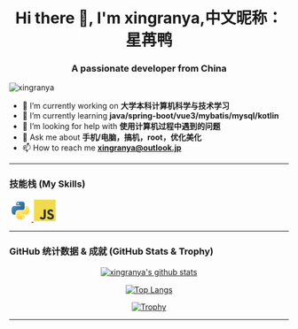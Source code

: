 <h1 align="center">Hi there 👋, I'm xingranya,中文昵称：星苒鸭</h1>
<h3 align="center">A passionate developer from China</h3>

<p align="left"> <img src="https://komarev.com/ghpvc/?username=xingranya&label=Profile%20views&color=0e75b6&style=flat" alt="xingranya" /> </p>

- 🔭 I’m currently working on **大学本科计算机科学与技术学习**
- 🌱 I’m currently learning **java/spring-boot/vue3/mybatis/mysql/kotlin**
- 🤔 I’m looking for help with **使用计算机过程中遇到的问题**
- 💬 Ask me about **手机/电脑，搞机，root，优化美化**
- 📫 How to reach me **xingranya@outlook.jp**

---

### 技能栈 (My Skills)

<p align="left">
  <a href="https://www.python.org" target="_blank" rel="noreferrer">
    <img src="https://raw.githubusercontent.com/devicons/devicon/master/icons/python/python-original.svg" alt="python" width="40" height="40"/>
  </a>
  <a href="https://developer.mozilla.org/en-US/docs/Web/JavaScript" target="_blank" rel="noreferrer">
    <img src="https://raw.githubusercontent.com/devicons/devicon/master/icons/javascript/javascript-original.svg" alt="javascript" width="40" height="40"/>
  </a>
  </p>

---

### GitHub 统计数据 & 成就 (GitHub Stats & Trophy)

<p align="center">
  <a href="https://github.com/anuraghazra/github-readme-stats">
    <img align="center" src="https://github-readme-stats.vercel.app/api?username=xingranya&show_icons=true&theme=radical" alt="xingranya's github stats"/>
  </a>
</p>
<p align="center">
  <a href="https://github.com/anuraghazra/github-readme-stats">
    <img align="center" src="https://github-readme-stats.vercel.app/api/top-langs/?username=xingranya&layout=compact&theme=radical" alt="Top Langs"/>
  </a>
</p>
<p align="center">
  <a href="https://github.com/ryo-ma/github-profile-trophy">
    <img src="https://github-profile-trophy.vercel.app/?username=xingranya&theme=radical&margin-w=15&margin-h=15" alt="Trophy" />
  </a>
</p>

---

